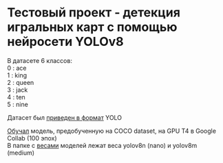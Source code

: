 # Тестовый проект - детекция игральных карт с помощью нейросети YOLOv8  

В датасете 6 классов:  
0 : ace  
1 : king  
2 : queen  
3 : jack  
4 : ten  
5 : nine  


Датасет был [приведен в формат](https://github.com/Summit2/Yolo_detecting_cards/blob/main/make_dataset.ipynb) YOLO  

[Обучал](https://github.com/Summit2/Yolo_detecting_cards/blob/main/YOLOv8_cards_detection.ipynb) модель, предобученную на COCO dataset, на GPU T4 в Google Collab (100 эпох)  
В папке с [весами](https://github.com/Summit2/Yolo_detecting_cards/tree/main/best_weights) моделей лежат веса yolov8n (nano) и yolov8m (medium)  
